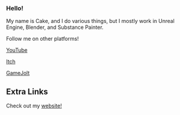 ### Hello!

My name is Cake, and I do various things, but I mostly work in Unreal Engine, Blender, and Substance Painter.

Follow me on other platforms!

[YouTube](https://www.youtube.com/Cake45)

[Itch](https://cake-eaters.itch.io/)

[GameJolt](https://gamejolt.com/@Cake452)

## Extra Links

Check out my [website!](https://cakedev45.github.io/)
